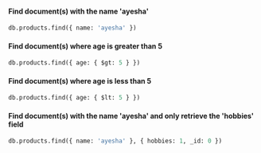 #### Find document(s) with the name 'ayesha'

```sql
db.products.find({ name: 'ayesha' })
```

#### Find document(s) where age is greater than 5

```sql
db.products.find({ age: { $gt: 5 } })
```

#### Find document(s) where age is less than 5

```sql
db.products.find({ age: { $lt: 5 } })
```

#### Find document(s) with the name 'ayesha' and only retrieve the 'hobbies' field

```sql
db.products.find({ name: 'ayesha' }, { hobbies: 1, _id: 0 })
```

